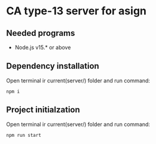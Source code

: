 # CA type-13 server for asign

## Needed programs
 * Node.js v15.* or above 

## Dependency installation
Open terminal ir current(server/) folder and run command:
```
npm i 
```

## Project initialzation
Open terminal ir current(server/) folder and run command:
```
npm run start
```
